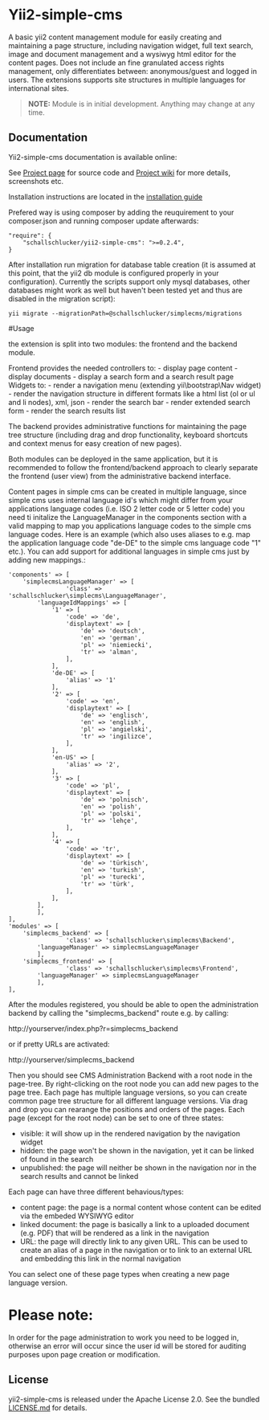 # Yii2-simple-cms
A basic yii2 content management module for easily creating and maintaining a page structure, including navigation widget, full text search, image and document management and a wysiwyg html editor for the content pages.
Does not include an fine granulated access rights management, only differentiates between: anonymous/guest and logged in users. 
The extensions supports site structures in multiple languages for international sites.

> **NOTE:** Module is in initial development. Anything may change at any time.

## Documentation

Yii2-simple-cms documentation is available online: 

See [Project page](https://github.com/pkerspe/yii2-simple-cms) for source code
and [Project wiki](https://github.com/pkerspe/yii2-simple-cms/wiki) for more details, screenshots etc.

Installation instructions are located in the [installation guide](https://github.com/pkerspe/yii2-simple-cms/wiki)

Prefered way is using composer by adding the reuquirement to your composer.json and running composer update afterwards:

    "require": {
        "schallschlucker/yii2-simple-cms": ">=0.2.4",
    }


After installation run migration for database table creation (it is assumed at this point, that the yii2 db module is configured properly in your configuration). Currently the scripts support only mysql databases, other databases might work as well but haven't been tested yet and thus are disabled in the migration script):

	yii migrate --migrationPath=@schallschlucker/simplecms/migrations

#Usage

the extension is split into two modules: the frontend and the backend module.

Frontend provides the needed controllers to: - display page content - display documents - display a search form and a search result page Widgets to: - render a navigation menu (extending yii\bootstrap\Nav widget) - render the navigation structure in different formats like a html list (ol or ul and li nodes), xml, json - render the search bar - render extended search form - render the search results list

The backend provides administrative functions for maintaining the page tree structure (including drag and drop functionality, keyboard shortcuts and context menus for easy creation of new pages).

Both modules can be deployed in the same application, but it is recommended to follow the frontend/backend approach to clearly separate the frontend (user view) from the administrative backend interface.

Content pages in simple cms can be created in multiple language, since simple cms uses internal language id's which might differ from your applications language codes (i.e. ISO 2 letter code or 5 letter code) you need ti initalize the LanguageManager in the components section with a valid mapping to map you applications language codes to the simple cms language codes. Here is an example (which also uses aliases to e.g. map the application language code "de-DE" to the simple cms language code "1" etc.). You can add support for additional languages in simple cms just by adding new mappings.:

	'components' => [
		'simplecmsLanguageManager' => [
       	    		'class' => 'schallschlucker\simplecms\LanguageManager',
			'languageIdMappings' => [
				'1' => [
					'code' => 'de', 
					'displaytext' => [
						'de' => 'deutsch', 
						'en' => 'german',
						'pl' => 'niemiecki',
						'tr' => 'alman',
					],
				],
				'de-DE' => [
					'alias' => '1'
				],
				'2' => [
					'code' => 'en', 
					'displaytext' => [
						'de' => 'englisch', 
						'en' => 'english',
						'pl' => 'angielski',
						'tr' => 'ingilizce',
					],
				],
				'en-US' => [
					'alias' => '2',
				],
				'3' => [
					'code' => 'pl', 
					'displaytext' => [
						'de' => 'polnisch', 
						'en' => 'polish',
						'pl' => 'polski',
						'tr' => 'lehçe',
					],
				],
				'4' => [
					'code' => 'tr', 
					'displaytext' => [
						'de' => 'türkisch', 
						'en' => 'turkish',
						'pl' => 'turecki',
						'tr' => 'türk',
					],
				],
			],
       		],
	],
	'modules' => [
		'simplecms_backend' => [
	            	'class' => 'schallschlucker\simplecms\Backend',
			'languageManager' => simplecmsLanguageManager
	        ],
		'simplecms_frontend' => [
	            	'class' => 'schallschlucker\simplecms\Frontend',
			'languageManager' => simplecmsLanguageManager
	        ],
	],

After the modules registered, you should be able to open the administration backend by calling the "simplecms_backend" route e.g. by calling:

http://yourserver/index.php?r=simplecms_backend

or if pretty URLs are activated:

http://yourserver/simplecms_backend

Then you should see CMS Administration Backend with a root node in the page-tree.
By right-clicking on the root node you can add new pages to the page tree.
Each page has multiple language versions, so you can create common page tree structure for all different language versions.
Via drag and drop you can rearange the positions and orders of the pages.
Each page (except for the root node) can be set to one of three states:
- visible: it will show up in the rendered navigation by the navigation widget
- hidden: the page won't be shown in the navigation, yet it can be linked of found in the search
- unpublished: the page will neither be shown in the navigation nor in the search results and cannot be linked

Each page can have three different behavious/types:
- content page: the page is a normal content whose content can be edited via the embeded WYSIWYG editor
- linked document: the page is basically a link to a uploaded document (e.g. PDF) that will be rendered as a link in the navigation
- URL: the page will directly link to any given URL. This can be used to create an alias of a page in the navigation or to link to an external URL and embedding this link in the normal navigation

You can select one of these page types when creating a new page language version.



# Please note:
In order for the page administration to work you need to be logged in, otherwise an error will occur since the user id will be stored for auditing purposes upon page creation or modification.

## License

yii2-simple-cms is released under the Apache License 2.0. See the bundled [LICENSE.md](LICENSE.md) for details.
